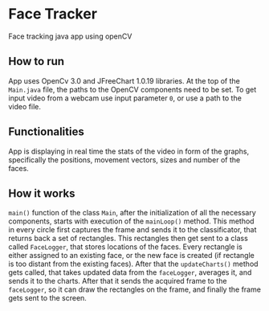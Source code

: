 # Face Tracker
Face tracking java app using openCV

How to run
----------
App uses OpenCv 3.0 and JFreeChart 1.0.19 libraries. At the top of the `Main.java` file, the paths to the OpenCV components need to be set. To get input video from a webcam use input parameter `0`, or use a path to the video file.

Functionalities
---------------
App is displaying in real time the stats of the video in form of the graphs, specifically the positions, movement vectors, sizes and number of the faces.

How it works
------------
`main()` function of the class `Main`, after the initialization of all the necessary components, starts with execution of the `mainLoop()` method. This method in every circle first captures the frame and sends it to the classificator, that returns back a set of rectangles. This rectangles then get sent to a class called `FaceLogger`, that stores locations of the faces. Every rectangle is either assigned to an existing face, or the new face is created (if rectangle is too distant from the existing faces). After that the `updateCharts()` method gets called, that takes updated data from the `faceLogger`, averages it, and sends it to the charts. After that it sends the acquired frame to the `faceLogger`, so it can draw the rectangles on the frame, and finally the frame gets sent to the screen.

